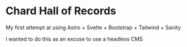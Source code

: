 # Chard Hall of Records

My first attempt at using Astro + Svelte + Bootstrap + Tailwind + Sanity

I wanted to do this as an excuse to use a headless CMS
